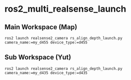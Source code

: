 # ros2_multi_realsense_launch

## Main Workspace (Map)

```
ros2 launch realsense2_camera rs_align_depth_launch.py camera_name:=my_d455 device_type:=d455
```

## Sub Workspace (Yut)

```
ros2 launch realsense2_camera rs_align_depth_launch.py camera_name:=my_d435 device_type:=d435
```

